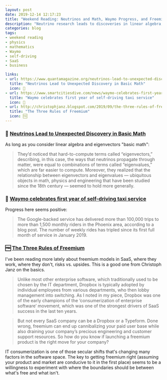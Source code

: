 ```yaml
---
layout: post
date: 2019-12-14 12:17:23
title: "Weekend Reading: Neutrinos and Math, Waymo Progress, and Freemium in SaaS"
description: "Neutrino research leads to discoveries in linear algebra, Waymo makes progress, and Christoph Janz's rules for freemium."
categories: blog
tags:
- weekend reading
- physics
- mathematics
- Waymo
- self-driving
- SaaS
- business

links:
- url: https://www.quantamagazine.org/neutrinos-lead-to-unexpected-discovery-in-basic-math-20191113/
  title: "Neutrinos Lead to Unexpected Discovery in Basic Math"
  icon: 🧮
- url: https://www.smartcitiesdive.com/news/waymo-celebrates-first-year-of-self-driving-taxi-service/568665/
  title: "Waymo celebrates first year of self-driving taxi service"
  icon: 🚙
- url: http://christophjanz.blogspot.com/2019/09/the-three-rules-of-freemium.html
  title: "The Three Rules of Freemium"
  icon: 🆓
---
```


### 🧮 [Neutrinos Lead to Unexpected Discovery in Basic Math](https://www.quantamagazine.org/neutrinos-lead-to-unexpected-discovery-in-basic-math-20191113/ "Neutrinos Lead to Unexpected Discovery in Basic Math")

As long as you consider linear algebra and eigenvectors "basic math":

> They’d noticed that hard-to-compute terms called “eigenvectors,” describing, in this case, the ways that neutrinos propagate through matter, were equal to combinations of terms called “eigenvalues,” which are far easier to compute. Moreover, they realized that the relationship between eigenvectors and eigenvalues — ubiquitous objects in math, physics and engineering that have been studied since the 18th century — seemed to hold more generally.

### 🚙 [Waymo celebrates first year of self-driving taxi service](https://www.smartcitiesdive.com/news/waymo-celebrates-first-year-of-self-driving-taxi-service/568665/ "Waymo celebrates first year of self-driving taxi service")

Progress here seems positive:

> The Google-backed service has delivered more than 100,000 trips to more than 1,500 monthly riders in the Phoenix area, according to a blog post. The number of weekly rides has tripled since its first full month of service in January 2019.

### 🆓 [The Three Rules of Freemium](http://christophjanz.blogspot.com/2019/09/the-three-rules-of-freemium.html "The Three Rules of Freemium")

I've been reading more lately about freemium models in SaaS, where they work, where they don't, risks vs. upsides. This is a good one from Christoph Janz on the basics.

> Unlike most other enterprise software, which traditionally used to be chosen by the IT department, Dropbox is typically adopted by individual employees from various departments, who then lobby management into switching. As I noted in my piece, Dropbox was one of the early champions of the ‘consumerization of enterprise software’ movement, which was one of the strongest drivers of SaaS success in the last ten years.

> But not every SaaS company can be a Dropbox or a Typeform. Done wrong, freemium can end up cannibalizing your paid user base while also draining your company’s precious engineering and customer support resources. So how do you know if launching a freemium product is the right move for your company?

IT consumerization is one of those secular shifts that's changing many factors in the software space. The key to getting freemium right (assuming your product and market are conducive to it in the first place) seems to be a willingness to experiment with where the boundaries should be between what's free and what isn't.
